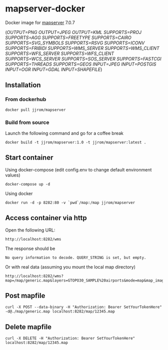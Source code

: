 # mapserver-docker
Docker image for [mapserver](https://mapserver.org) 7.0.7

(*OUTPUT=PNG OUTPUT=JPEG OUTPUT=KML SUPPORTS=PROJ SUPPORTS=AGG SUPPORTS=FREETYPE SUPPORTS=CAIRO SUPPORTS=SVG_SYMBOLS SUPPORTS=RSVG SUPPORTS=ICONV SUPPORTS=FRIBIDI SUPPORTS=WMS_SERVER SUPPORTS=WMS_CLIENT SUPPORTS=WFS_SERVER SUPPORTS=WFS_CLIENT SUPPORTS=WCS_SERVER SUPPORTS=SOS_SERVER SUPPORTS=FASTCGI SUPPORTS=THREADS SUPPORTS=GEOS INPUT=JPEG INPUT=POSTGIS INPUT=OGR INPUT=GDAL INPUT=SHAPEFILE*)

## Installation 

### From dockerhub

    docker pull jjrom/mapserver

### Build from source
Launch the following command and go for a coffee break

    docker build -t jjrom/mapserver:1.0 -t jjrom/mapserver:latest .

## Start container

Using docker-compose (edit config.env to change default environment values)

    docker-compose up -d

Using docker

    docker run -d -p 8282:80 -v `pwd`/map:/map jjrom/mapserver

## Access container via http
Open the following URL:

    http://localhost:8282/wms

The response should be

    No query information to decode. QUERY_STRING is set, but empty.

Or with real data (assuming you mount the local map directory)

    http://localhost:8282/wms?map=/map/generic.map&layers=GTOPO30_SAMPLE%20airports&mode=map&map_imagetype=png&mapext=14.9688+-10.0312+65.0312+40.0312&imgext=14.9688+-10.0312+65.0312+40.0312&map_size=800+800&imgx=400&imgy=400&imgxy=800+800

## Post mapfile

    curl -X POST --data-binary -H "Authorization: Bearer SetYourTokenHere" -d@./map/generic.map localhost:8282/map/12345.map

## Delete mapfile

    curl -X DELETE -H "Authorization: Bearer SetYourTokenHere" localhost:8282/map/12345.map